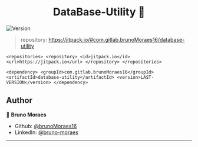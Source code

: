 <h1 align="center">DataBase-Utility 👋</h1>
<p>
  <img alt="Version" src="https://img.shields.io/badge/version-1.0.0-green.svg?cacheSeconds=2592000" />
</p>

> repository:  https://jitpack.io/#com.gitlab.brunoMoraes16/database-utility

`<repositories>
		<repository>
		    <id>jitpack.io</id>
		    <url>https://jitpack.io</url>
		</repository>
	</repositories>`
	
`<dependency>
	    <groupId>com.gitlab.brunoMoraes16</groupId>
	    <artifactId>database-utility</artifactId>
	    <version>LAST-VERSION</version>
	</dependency>`

## Author

👤 **Bruno Moraes**

* Github: [@brunoMoraes16](https://github.com/brunoMoraes16)
* LinkedIn: [@bruno-moraes](https://linkedin.com/in/bruno-moraes-b58bb8181)

***